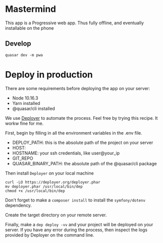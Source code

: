 # Mastermind

This app is a Progressive web app. Thus fully offline, and eventually installable on the phone

## Develop

`quasar dev -m pwa`

# Deploy in production

There are some requirements before deploying the app on your server:
+ Node 10.16.3
+ Yarn installed
+ @quasar/cli installed

We use [Deployer](https://deployer.org/docs/getting-started.html) to automate the process. Feel free by trying this recipe. It workw fine for me.

First, begin by filling in all the environment variables in the .env file.
+ DEPLOY_PATH: this is the absolute path of the project on your server
+ HOST:
+ HOSTNAME: your ssh credentials, like user@your_ip
+ GIT_REPO
+ QUASAR_BINARY_PATH: the absolute path of the @quasar/cli package

Then install `Deployer` on your local machine
```
curl -LO https://deployer.org/deployer.phar
mv deployer.phar /usr/local/bin/dep
chmod +x /usr/local/bin/dep
```

Don't forget to make a `composer install` to install the `symfony/dotenv` dependency.

Create the target directory on your remote server.

Finally, make a `dep deploy -vv` and your project will be deployed on your server. If you have any error during the process, then inspect the logs provided by Deployer on the command line.
